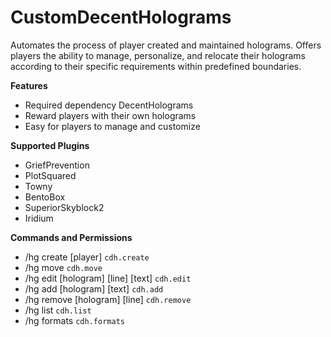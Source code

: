 # CustomDecentHolograms
Automates the process of player created and maintained holograms. Offers players the ability to manage, personalize, and relocate their holograms according to their specific requirements within predefined boundaries.

**Features**
- Required dependency DecentHolograms
- Reward players with their own holograms
- Easy for players to manage and customize

**Supported Plugins**
- GriefPrevention
- PlotSquared
- Towny
- BentoBox
- SuperiorSkyblock2
- Iridium

**Commands and Permissions**
- /hg create [player] `cdh.create`
- /hg move `cdh.move`
- /hg edit [hologram] [line] [text] `cdh.edit`
- /hg add [hologram] [text] `cdh.add`
- /hg remove [hologram] [line] `cdh.remove`
- /hg list `cdh.list`
- /hg formats `cdh.formats`
